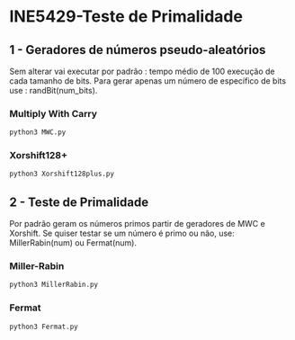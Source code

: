 # INE5429-Teste de Primalidade
## 1 - Geradores de números pseudo-aleatórios
Sem alterar vai executar por padrão : tempo médio de 100 execução de cada tamanho de bits.
Para gerar apenas um número de específico de bits use : randBit(num_bits).
### Multiply With Carry
```bash
python3 MWC.py
```
### Xorshift128+
```bash
python3 Xorshift128plus.py
```

## 2 - Teste de Primalidade
Por padrão geram os números primos partir de geradores de MWC e Xorshift. 
Se quiser testar se um número é primo ou não, use: MillerRabin(num) ou Fermat(num).
### Miller-Rabin
```bash
python3 MillerRabin.py
```
### Fermat
```bash
python3 Fermat.py
```
